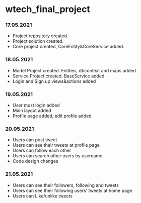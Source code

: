 # wtech_final_project
### 17.05.2021
<ul>
	<li>Project repository created.</li>
	<li>Project solution created.</li>
	<li>Core project created, CoreEntity&CoreService added.</li>
</ul>

### 18.05.2021
<ul>
	<li>Model Project created. Entities, dbcontext and maps added</li>
	<li>Service Project created. BaseService added</li>
	<li>Login and Sign up views&actions added</li>
</ul>

### 19.05.2021
<ul>
	<li>User must login added</li>
	<li>Main layout added</li>
	<li>Profile page added, edit profile added</li>
</ul>

### 20.05.2021
<ul>
	<li>Users can post tweet</li>
	<li>Users can see their tweets at profile page</li>
	<li>Users can follow each other</li>
	<li>Users can search other users by username</li>
	<li>Code design changes</li>
</ul>

### 21.05.2021
<ul>
	<li>Users can see their followers, following and tweets</li>
	<li>Users can see their following users' tweets at home page</li>
	<li>Users can Like/unlike tweets</li>
</ul>
